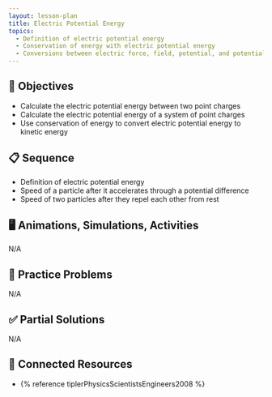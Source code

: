 ```yaml
---
layout: lesson-plan
title: Electric Potential Energy
topics:
  - Definition of electric potential energy
  - Conservation of energy with electric potential energy
  - Conversions between electric force, field, potential, and potential energy
---
```


## 🎯 Objectives

* Calculate the electric potential energy between two point charges
* Calculate the electric potential energy of a system of point charges
* Use conservation of energy to convert electric potential energy to kinetic energy

## 📋 Sequence

* Definition of electric potential energy
* Speed of a particle after it accelerates through a potential difference
* Speed of two particles after they repel each other from rest

## 🖥️ Animations, Simulations, Activities

N/A

## 📝 Practice Problems

N/A

## ✅ Partial Solutions

N/A

## 📘 Connected Resources

* {% reference tiplerPhysicsScientistsEngineers2008 %}
